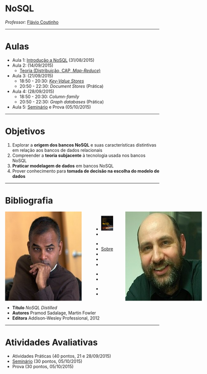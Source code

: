 <!--
  bespokeEvent: bullets.disable
-->

# NoSQL

_Professor:_ [Flávio Coutinho](mailto:coutinho@decom.cefetmg.br)

---
# Aulas

- Aula 1: [Introdução a NoSQL](classes/intro/) (31/08/2015)
- Aula 2: (14/09/2015)
  - [Teoria (Distribuição, CAP, _Map-Reduce_)](classes/theory/)
- Aula 3: (21/09/2015)
  - 18:50 - 20:30: [_Key-Value Stores_](classes/keyvalue/)
  - 20:50 - 22:30: _Document Stores_[](classes/document/) (Prática)
- Aula 4: (28/09/2015)
  - 18:50 - 20:30: _Column-family_[](classes/columnfamily/)
  - 20:50 - 22:30: _Graph databases_[](classes/graph/) (Prática)
- Aula 5: [Seminário][seminar] e Prova (05/10/2015)


[seminar]: https://github.com/fegemo/cefet-nosql/tree/master/assignments/seminar/README.md

---
# Objetivos

1. Explorar a **origem dos bancos NoSQL** e suas características distintivas em
   relação aos bancos de dados relacionais
1. Compreender a **teoria subjacente** à tecnologia usada nos bancos NoSQL
1. **Praticar modelagem de dados** em bancos NoSQL
1. Prover conhecimento para **tomada de decisão na escolha do modelo de dados**

---
# Bibliografia

<div style="display: flex; flex-direction: row; justify-content: space-around; width: 100%;">
  <img class="portrait left floating" src="images/pramod-sadalage-avatar.jpg" style="order: 0;">
  <img class="portrait right floating" src="images/martin-fowler-avatar.jpg" style="order: 2;">
  <div class="" style="order: 1">
    <figure class="book">
      <ul class="hardcover_front" class="no-bullet">
        <li class="no-bullet"><img src="images/book-nosql-distilled.png" width="100%" height="100%"></li>
        <li class="no-bullet"></li>
      </ul>
      <ul class="page no-bullet">
        <li class="no-bullet"></li>
        <li class="no-bullet"><a class="book-btn" href="http://martinfowler.com/books/nosql.html">Sobre</a></li>
        <li class="no-bullet"></li>
        <li class="no-bullet"></li>
        <li class="no-bullet"></li>
      </ul>
      <ul class="hardcover_back no-bullet">
        <li class="no-bullet"></li>
        <li class="no-bullet"></li>
      </ul>
      <ul class="book_spine no-bullet">
        <li class="no-bullet"></li>
        <li class="no-bullet"></li>
      </ul>
    </figure>  
  </div>
</div>

- **Título**	_NoSQL Distilled_
- **Autores**	Pramod Sadalage, Martin Fowler
- **Editora**	 Addison-Wesley Professional, 2012

---
# Atividades Avaliativas

- Atividades Práticas (40 pontos, 21 e 28/09/2015)
- [Seminário][seminar] (30 pontos, 05/10/2015)
- Prova (30 pontos, 05/10/2015)

[seminar]: https://github.com/fegemo/cefet-nosql/tree/master/assignments/seminar/README.md
